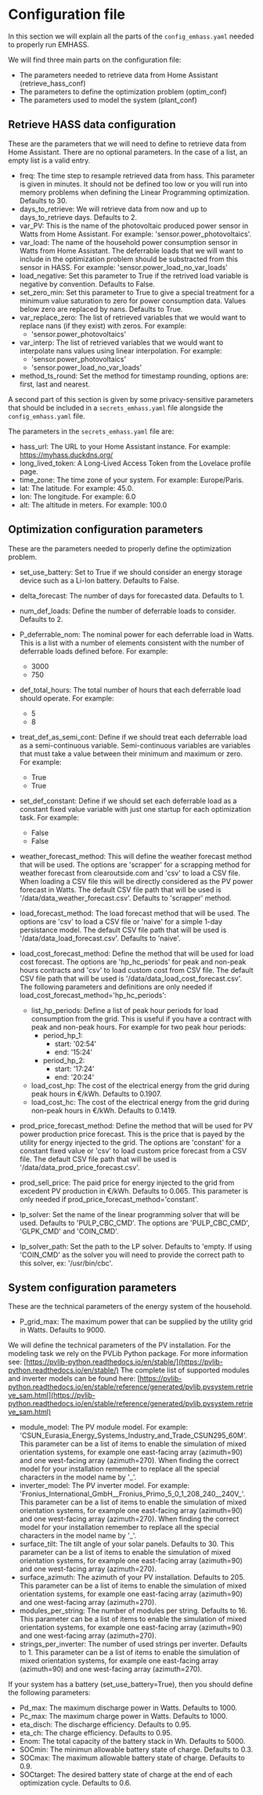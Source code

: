 # Configuration file

In this section we will explain all the parts of the `config_emhass.yaml` needed to properly run EMHASS.

We will find three main parts on the configuration file:

- The parameters needed to retrieve data from Home Assistant (retrieve_hass_conf)
- The parameters to define the optimization problem (optim_conf)
- The parameters used to model the system (plant_conf)

## Retrieve HASS data configuration

These are the parameters that we will need to define to retrieve data from Home Assistant. There are no optional parameters. In the case of a list, an empty list is a valid entry.

- freq: The time step to resample retrieved data from hass. This parameter is given in minutes. It should not be defined too low or you will run into memory problems when defining the Linear Programming optimization. Defaults to 30. 
- days_to_retrieve: We will retrieve data from now and up to days_to_retrieve days. Defaults to 2.
- var_PV: This is the name of the photovoltaic produced power sensor in Watts from Home Assistant. For example: 'sensor.power_photovoltaics'.
- var_load: The name of the household power consumption sensor in Watts from Home Assistant. The deferrable loads that we will want to include in the optimization problem should be substracted from this sensor in HASS. For example: 'sensor.power_load_no_var_loads'
- load_negative: Set this parameter to True if the retrived load variable is negative by convention. Defaults to False.
- set_zero_min: Set this parameter to True to give a special treatment for a minimum value saturation to zero for power consumption data. Values below zero are replaced by nans. Defaults to True.
- var_replace_zero: The list of retrieved variables that we would want to replace nans (if they exist) with zeros. For example:
	- 'sensor.power_photovoltaics'
- var_interp: The list of retrieved variables that we would want to interpolate nans values using linear interpolation. For example:
	- 'sensor.power_photovoltaics'
	- 'sensor.power_load_no_var_loads'
- method_ts_round: Set the method for timestamp rounding, options are: first, last and nearest.

A second part of this section is given by some privacy-sensitive parameters that should be included in a `secrets_emhass.yaml` file alongside the `config_emhass.yaml` file.

The parameters in the `secrets_emhass.yaml` file are:

- hass_url: The URL to your Home Assistant instance. For example: https://myhass.duckdns.org/
- long_lived_token: A Long-Lived Access Token from the Lovelace profile page.
- time_zone: The time zone of your system. For example: Europe/Paris.
- lat: The latitude. For example: 45.0.
- lon: The longitude. For example: 6.0
- alt: The altitude in meters. For example: 100.0

## Optimization configuration parameters

These are the parameters needed to properly define the optimization problem.

- set_use_battery: Set to True if we should consider an energy storage device such as a Li-Ion battery. Defaults to False.
- delta_forecast: The number of days for forecasted data. Defaults to 1.
- num_def_loads: Define the number of deferrable loads to consider. Defaults to 2.
- P_deferrable_nom: The nominal power for each deferrable load in Watts. This is a list with a number of elements consistent with the number of deferrable loads defined before. For example:
	- 3000
	- 750
- def_total_hours: The total number of hours that each deferrable load should operate. For example:
	- 5
	- 8
- treat_def_as_semi_cont: Define if we should treat each deferrable load as a semi-continuous variable. Semi-continuous variables are variables that must take a value between their minimum and maximum or zero. For example:
	- True
	- True
- set_def_constant: Define if we should set each deferrable load as a constant fixed value variable with just one startup for each optimization task. For example:
	- False
	- False
- weather_forecast_method: This will define the weather forecast method that will be used. The options are 'scrapper' for a scrapping method for weather forecast from clearoutside.com and 'csv' to load a CSV file. When loading a CSV file this will be directly considered as the PV power forecast in Watts. The default CSV file path that will be used is '/data/data_weather_forecast.csv'. Defaults to 'scrapper' method.
- load_forecast_method: The load forecast method that will be used. The options are 'csv' to load a CSV file or 'naive' for a simple 1-day persistance model. The default CSV file path that will be used is '/data/data_load_forecast.csv'. Defaults to 'naive'.
- load_cost_forecast_method: Define the method that will be used for load cost forecast. The options are 'hp_hc_periods' for peak and non-peak hours contracts and 'csv' to load custom cost from CSV file. The default CSV file path that will be used is '/data/data_load_cost_forecast.csv'.
The following parameters and definitions are only needed if load_cost_forecast_method='hp_hc_periods':
	- list_hp_periods: Define a list of peak hour periods for load consumption from the grid. This is useful if you have a contract with peak and non-peak hours. For example for two peak hour periods: 
		- period_hp_1:
			- start: '02:54'
			- end: '15:24'
		- period_hp_2:
			- start: '17:24'
			- end: '20:24'
	- load_cost_hp: The cost of the electrical energy from the grid during peak hours in €/kWh. Defaults to 0.1907.
	- load_cost_hc: The cost of the electrical energy from the grid during non-peak hours in €/kWh. Defaults to 0.1419.

- prod_price_forecast_method: Define the method that will be used for PV power production price forecast. This is the price that is payed by the utility for energy injected to the grid. The options are 'constant' for a constant fixed value or 'csv' to load custom price forecast from a CSV file. The default CSV file path that will be used is '/data/data_prod_price_forecast.csv'.
- prod_sell_price: The paid price for energy injected to the grid from excedent PV production in €/kWh. Defaults to 0.065. This parameter is only needed if prod_price_forecast_method='constant'.
- lp_solver: Set the name of the linear programming solver that will be used. Defaults to 'PULP_CBC_CMD'. The options are 'PULP_CBC_CMD', 'GLPK_CMD' and 'COIN_CMD'. 
- lp_solver_path: Set the path to the LP solver. Defaults to 'empty. If using 'COIN_CMD' as the solver you will need to provide the correct path to this solver, ex: '/usr/bin/cbc'.

## System configuration parameters

These are the technical parameters of the energy system of the household.

- P_grid_max: The maximum power that can be supplied by the utility grid in Watts. Defaults to 9000.

We will define the technical parameters of the PV installation. For the modeling task we rely on the PVLib Python package. For more information see: [https://pvlib-python.readthedocs.io/en/stable/](https://pvlib-python.readthedocs.io/en/stable/)
The complete list of supported modules and inverter models can be found here: [https://pvlib-python.readthedocs.io/en/stable/reference/generated/pvlib.pvsystem.retrieve_sam.html](https://pvlib-python.readthedocs.io/en/stable/reference/generated/pvlib.pvsystem.retrieve_sam.html)

- module_model: The PV module model. For example: 'CSUN_Eurasia_Energy_Systems_Industry_and_Trade_CSUN295_60M'. This parameter can be a list of items to enable the simulation of mixed orientation systems, for example one east-facing array (azimuth=90) and one west-facing array (azimuth=270). When finding the correct model for your installation remember to replace all the special characters in the model name by '_'.
- inverter_model: The PV inverter model. For example: 'Fronius_International_GmbH__Fronius_Primo_5_0_1_208_240__240V_'. This parameter can be a list of items to enable the simulation of mixed orientation systems, for example one east-facing array (azimuth=90) and one west-facing array (azimuth=270). When finding the correct model for your installation remember to replace all the special characters in the model name by '_'.
- surface_tilt: The tilt angle of your solar panels. Defaults to 30. This parameter can be a list of items to enable the simulation of mixed orientation systems, for example one east-facing array (azimuth=90) and one west-facing array (azimuth=270). 
- surface_azimuth: The azimuth of your PV installation. Defaults to 205. This parameter can be a list of items to enable the simulation of mixed orientation systems, for example one east-facing array (azimuth=90) and one west-facing array (azimuth=270). 
- modules_per_string: The number of modules per string. Defaults to 16. This parameter can be a list of items to enable the simulation of mixed orientation systems, for example one east-facing array (azimuth=90) and one west-facing array (azimuth=270). 
- strings_per_inverter: The number of used strings per inverter. Defaults to 1. This parameter can be a list of items to enable the simulation of mixed orientation systems, for example one east-facing array (azimuth=90) and one west-facing array (azimuth=270). 

If your system has a battery (set_use_battery=True), then you should define the following parameters:

- Pd_max: The maximum discharge power in Watts. Defaults to 1000.
- Pc_max: The maximum charge power in Watts. Defaults to 1000.
- eta_disch: The discharge efficiency. Defaults to 0.95.
- eta_ch: The charge efficiency. Defaults to 0.95.
- Enom: The total capacity of the battery stack in Wh. Defaults to 5000.
- SOCmin: The minimun allowable battery state of charge. Defaults to 0.3.
- SOCmax: The maximum allowable battery state of charge. Defaults to 0.9.
- SOCtarget: The desired battery state of charge at the end of each optimization cycle. Defaults to 0.6.
